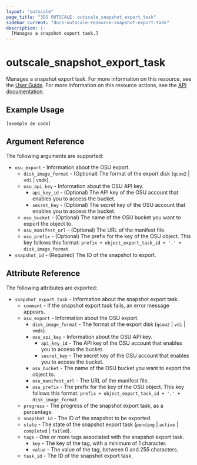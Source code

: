 ```yaml
---
layout: "outscale"
page_title: "3DS OUTSCALE: outscale_snapshot_export_task"
sidebar_current: "docs-outscale-resource-snapshot-export-task"
description: |-
  [Manages a snapshot export task.]
---
```


# outscale_snapshot_export_task

Manages a snapshot export task.
For more information on this resource, see the [User Guide](https://wiki.outscale.net/display/EN/About+Snapshots).
For more information on this resource actions, see the [API documentation](https://docs-beta.outscale.com/#3ds-outscale-api-snapshot).

## Example Usage

```hcl
[exemple de code]
```

## Argument Reference

The following arguments are supported:

* `osu_export` - Information about the OSU export.
  * `disk_image_format` - (Optional) The format of the export disk (`qcow2` \| `vdi` \| `vmdk`).
  * `osu_api_key` - Information about the OSU API key.
    * `api_key_id` - (Optional) The API key of the OSU account that enables you to access the bucket.
    * `secret_key` - (Optional) The secret key of the OSU account that enables you to access the bucket.
  * `osu_bucket` - (Optional) The name of the OSU bucket you want to export the object to.
  * `osu_manifest_url` - (Optional) The URL of the manifest file.
  * `osu_prefix` - (Optional) The prefix for the key of the OSU object. This key follows this format: `prefix + object_export_task_id + '.' + disk_image_format`.
* `snapshot_id` - (Required) The ID of the snapshot to export.

## Attribute Reference

The following attributes are exported:

* `snapshot_export_task` - Information about the snapshot export task.
  * `comment` - If the snapshot export task fails, an error message appears.
  * `osu_export` - Information about the OSU export.
    * `disk_image_format` - The format of the export disk (`qcow2` \| `vdi` \| `vmdk`).
    * `osu_api_key` - Information about the OSU API key.
      * `api_key_id` - The API key of the OSU account that enables you to access the bucket.
      * `secret_key` - The secret key of the OSU account that enables you to access the bucket.
    * `osu_bucket` - The name of the OSU bucket you want to export the object to.
    * `osu_manifest_url` - The URL of the manifest file.
    * `osu_prefix` - The prefix for the key of the OSU object. This key follows this format: `prefix + object_export_task_id + '.' + disk_image_format`.
  * `progress` - The progress of the snapshot export task, as a percentage.
  * `snapshot_id` - The ID of the snapshot to be exported.
  * `state` - The state of the snapshot export task (`pending` \| `active` \| `completed` \| `failed`).
  * `tags` - One or more tags associated with the snapshot export task.
    * `key` - The key of the tag, with a minimum of 1 character.
    * `value` - The value of the tag, between 0 and 255 characters.
  * `task_id` - The ID of the snapshot export task.
